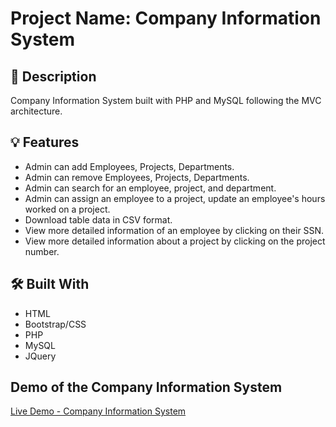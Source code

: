 # Project Name: Company Information System

## 📝 Description

Company Information System built with PHP and MySQL following the MVC architecture.

## 💡 Features

- Admin can add Employees, Projects, Departments.
- Admin can remove Employees, Projects, Departments.
- Admin can search for an employee, project, and department.
- Admin can assign an employee to a project, update an employee's hours worked on a project.
- Download table data in CSV format.
- View more detailed information of an employee by clicking on their SSN.
- View more detailed information about a project by clicking on the project number. 

## 🛠️ Built With

- HTML
- Bootstrap/CSS
- PHP
- MySQL
- JQuery

## Demo of the Company Information System

[Live Demo - Company Information System](https://jawaid11.myweb.cs.uwindsor.ca/complex/)
